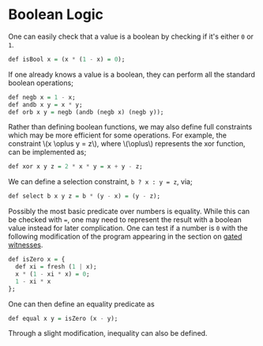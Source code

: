 # Boolean Logic

One can easily check that a value is a boolean by checking if it's either `0` or `1`.

```haskell
def isBool x = (x * (1 - x) = 0);
```

If one already knows a value is a boolean, they can perform all the standard boolean operations;

```haskell
def negb x = 1 - x;
def andb x y = x * y;
def orb x y = negb (andb (negb x) (negb y));
```

Rather than defining boolean functions, we may also define full constraints which may be more efficient for some operations. For example, the constraint \\(x \oplus y = z\\), where \\(\oplus\\) represents the xor function, can be implemented as;

```haskell
def xor x y z = 2 * x * y = x + y - z;
```

We can define a selection constraint, `b ? x : y = z`, via;

```haskell
def select b x y z = b * (y - x) = (y - z);
```

Possibly the most basic predicate over numbers is equality. While this can be checked with `=`, one may need to represent the result with a boolean value instead for later complication. One can test if a number is `0` with the following modification of the program appearing in the section on [gated witnesses](section_3_4.md).

```haskell
def isZero x = {
  def xi = fresh (1 | x);
  x * (1 - xi * x) = 0;
  1 - xi * x
};
```

One can then define an equality predicate as

```haskell
def equal x y = isZero (x - y);
```

Through a slight modification, inequality can also be defined.

